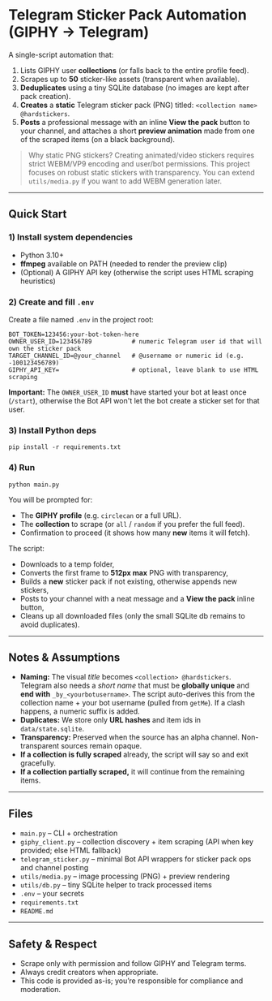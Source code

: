 # Telegram Sticker Pack Automation (GIPHY → Telegram)

A single-script automation that:
1. Lists GIPHY user **collections** (or falls back to the entire profile feed).
2. Scrapes up to **50** sticker-like assets (transparent when available).
3. **Deduplicates** using a tiny SQLite database (no images are kept after pack creation).
4. **Creates** a **static** Telegram sticker pack (PNG) titled: `<collection name> @hardstickers`.
5. **Posts** a professional message with an inline **View the pack** button to your channel,
   and attaches a short **preview animation** made from one of the scraped items (on a black background).

> Why static PNG stickers?
> Creating animated/video stickers requires strict WEBM/VP9 encoding and user/bot permissions.
> This project focuses on robust static stickers with transparency. You can extend `utils/media.py`
> if you want to add WEBM generation later.

---

## Quick Start

### 1) Install system dependencies
- Python 3.10+
- **ffmpeg** available on PATH (needed to render the preview clip)
- (Optional) A GIPHY API key (otherwise the script uses HTML scraping heuristics)

### 2) Create and fill `.env`

Create a file named `.env` in the project root:

```
BOT_TOKEN=123456:your-bot-token-here
OWNER_USER_ID=123456789           # numeric Telegram user id that will own the sticker pack
TARGET_CHANNEL_ID=@your_channel   # @username or numeric id (e.g. -100123456789)
GIPHY_API_KEY=                    # optional, leave blank to use HTML scraping
```

**Important:** The `OWNER_USER_ID` **must** have started your bot at least once (`/start`),
otherwise the Bot API won't let the bot create a sticker set for that user.

### 3) Install Python deps

```
pip install -r requirements.txt
```

### 4) Run

```
python main.py
```

You will be prompted for:
- The **GIPHY profile** (e.g. `circlecan` or a full URL).
- The **collection** to scrape (or `all` / `random` if you prefer the full feed).
- Confirmation to proceed (it shows how many **new** items it will fetch).

The script:
- Downloads to a temp folder,
- Converts the first frame to **512px max** PNG with transparency,
- Builds a **new** sticker pack if not existing, otherwise appends new stickers,
- Posts to your channel with a neat message and a **View the pack** inline button,
- Cleans up all downloaded files (only the small SQLite db remains to avoid duplicates).

---

## Notes & Assumptions

- **Naming:** The visual *title* becomes `<collection> @hardstickers`. Telegram also needs a *short name*
  that must be **globally unique** and **end with** `_by_<yourbotusername>`. The script auto-derives this
  from the collection name + your bot username (pulled from `getMe`). If a clash happens, a numeric suffix
  is added.
- **Duplicates:** We store only **URL hashes** and item ids in `data/state.sqlite`.
- **Transparency:** Preserved when the source has an alpha channel. Non-transparent sources remain opaque.
- **If a collection is fully scraped** already, the script will say so and exit gracefully.
- **If a collection partially scraped,** it will continue from the remaining items.

---

## Files

- `main.py` – CLI + orchestration
- `giphy_client.py` – collection discovery + item scraping (API when key provided; else HTML fallback)
- `telegram_sticker.py` – minimal Bot API wrappers for sticker pack ops and channel posting
- `utils/media.py` – image processing (PNG) + preview rendering
- `utils/db.py` – tiny SQLite helper to track processed items
- `.env` – your secrets
- `requirements.txt`
- `README.md`

---

## Safety & Respect

- Scrape only with permission and follow GIPHY and Telegram terms.
- Always credit creators when appropriate.
- This code is provided as-is; you’re responsible for compliance and moderation.
